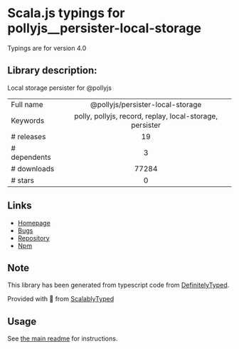 
# Scala.js typings for pollyjs__persister-local-storage

Typings are for version 4.0

## Library description:
Local storage persister for @pollyjs

|                    |                 |
| ------------------ | :-------------: |
| Full name          | @pollyjs/persister-local-storage |
| Keywords           | polly, pollyjs, record, replay, local-storage, persister |
| # releases         | 19 |
| # dependents       | 3 |
| # downloads        | 77284 |
| # stars            | 0 |

## Links
- [Homepage](https://github.com/netflix/pollyjs#readme)
- [Bugs](https://github.com/netflix/pollyjs/issues)
- [Repository](https://github.com/netflix/pollyjs)
- [Npm](https://www.npmjs.com/package/%40pollyjs%2Fpersister-local-storage)
    


## Note
This library has been generated from typescript code from [DefinitelyTyped](https://definitelytyped.org).

Provided with :purple_heart: from [ScalablyTyped](https://github.com/oyvindberg/ScalablyTyped)

## Usage
See [the main readme](../../readme.md) for instructions.


